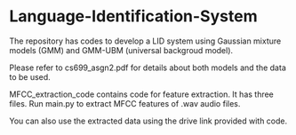 # Language-Identification-System

The repository has codes to develop a LID system using Gaussian mixture 
models (GMM) and GMM-UBM (universal backgroud model).


Please refer to cs699_asgn2.pdf for details about both models and the data to be used.

MFCC_extraction_code contains code for feature extraction. It has three files. Run main.py to extract MFCC features of .wav audio files.

You can also use the extracted data using the drive link provided with code.
